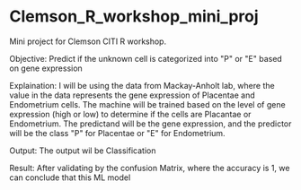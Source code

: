 # Clemson_R_workshop_mini_proj
Mini project for Clemson CITI R workshop. 

Objective: Predict if the unknown cell is categorized into "P" or "E" based on gene expression

Explaination: I will be using the data from Mackay-Anholt lab, where the value in the data represents the gene expression of Placentae and Endometrium cells.
The machine will be trained based on the level of gene expression (high or low) to determine if the cells are Placantae or Endometrium.
The predictand will be the gene expression, and the predictor will be the class "P" for Placentae or "E" for Endometrium.

Output: The output wil be Classification

Result: After validating by the confusion Matrix, where the accuracy is 1, we can conclude that this ML model 
